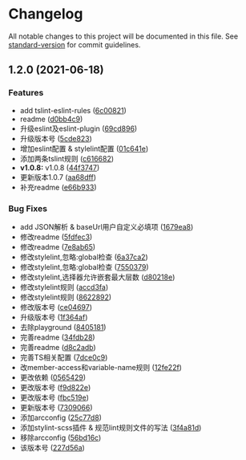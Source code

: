 # Changelog

All notable changes to this project will be documented in this file. See [standard-version](https://github.com/conventional-changelog/standard-version) for commit guidelines.

## 1.2.0 (2021-06-18)


### Features

* add tslint-eslint-rules ([6c00821](https://github.com/juicecube/mlz-lint/commit/6c008213f296e7821944f8968d2b34e903b5176c))
* readme ([d0bb4c9](https://github.com/juicecube/mlz-lint/commit/d0bb4c9dcdbec4c3cb95d4e7c3636566354d2375))
* 升级eslint及eslint-plugin ([69cd896](https://github.com/juicecube/mlz-lint/commit/69cd89698f35770436f254f41142c14870cfb9a1))
* 升级版本号 ([5cde823](https://github.com/juicecube/mlz-lint/commit/5cde823bd6b4897e6269297d2dfb1d30e9a783d0))
* 增加eslint配置 & stylelint配置 ([01c641e](https://github.com/juicecube/mlz-lint/commit/01c641e8b3f8e1488d431bde7dc63fd17c9c0740))
* 添加两条tslint规则 ([c616682](https://github.com/juicecube/mlz-lint/commit/c616682a2720187807be9333e9c44a011929f36f))
* **v1.0.8:** v1.0.8 ([44f3747](https://github.com/juicecube/mlz-lint/commit/44f37470f9f76f340d8262fba90d7cd822f7211a))
* 更新版本1.0.7 ([aa68dff](https://github.com/juicecube/mlz-lint/commit/aa68dff247ab5602f92eddb24f718ac3d534bc2a))
* 补充readme ([e66b933](https://github.com/juicecube/mlz-lint/commit/e66b93324c764adc9e43c5783169cad78055eda5))


### Bug Fixes

* add JSON解析 & baseUrl用户自定义必填项 ([1679ea8](https://github.com/juicecube/mlz-lint/commit/1679ea837cfdcfdc444cba705273563ce1f1175e))
* 修改readme ([5fdfec3](https://github.com/juicecube/mlz-lint/commit/5fdfec3071be1b8953e6d87ecb98d966b2e36135))
* 修改readme ([7e8ab65](https://github.com/juicecube/mlz-lint/commit/7e8ab65bc1b1305ce14c15c26eca6f38d57b1fc1))
* 修改stylelint,忽略:global检查 ([6a37ca2](https://github.com/juicecube/mlz-lint/commit/6a37ca27a5becdfbb1d763363b16bb21756b1c33))
* 修改stylelint,忽略:global检查 ([7550379](https://github.com/juicecube/mlz-lint/commit/7550379647813be936b6b8f4be7298c3a10b7737))
* 修改stylelint,选择器允许嵌套最大层数 ([d80218e](https://github.com/juicecube/mlz-lint/commit/d80218e1aebd761877aca43416b28221ad5b3a2d))
* 修改stylelint规则 ([accd3fa](https://github.com/juicecube/mlz-lint/commit/accd3faeb940c3c8d038e1c11a92d1da9dfe619a))
* 修改stylelint规则 ([8622892](https://github.com/juicecube/mlz-lint/commit/8622892b9789c067461d48c99f182a31cf67bee5))
* 修改版本号 ([ce04697](https://github.com/juicecube/mlz-lint/commit/ce04697bfaf178f34a656eaecfe8fa6f0f055c0d))
* 升级版本号 ([1f364af](https://github.com/juicecube/mlz-lint/commit/1f364af1af14fc951bb4a9a3ab2727decb63a97c))
* 去除playground ([8405181](https://github.com/juicecube/mlz-lint/commit/8405181d8ccf4e1f859ff7cac0eee8863788a059))
* 完善readme ([34fdb28](https://github.com/juicecube/mlz-lint/commit/34fdb2840d02d7ab9c85bae027ede1f776409bc6))
* 完善readme ([d8c2adb](https://github.com/juicecube/mlz-lint/commit/d8c2adbeb3f1b059a6408d49c0ef512fc3e39570))
* 完善TS相关配置 ([7dce0c9](https://github.com/juicecube/mlz-lint/commit/7dce0c91eb4e3b26a0edbfbe43fc9e3a7af68281))
* 改member-access和variable-name规则 ([12fe22f](https://github.com/juicecube/mlz-lint/commit/12fe22f8cb52143183aa32fdb6f8ed2852a6d951))
* 更改依赖 ([0565429](https://github.com/juicecube/mlz-lint/commit/0565429a649b2fa016fd54ee61f66c4b6a107d96))
* 更改版本号 ([f9d822e](https://github.com/juicecube/mlz-lint/commit/f9d822e19e1d858b907155a231e49893be74c3e0))
* 更改版本号 ([fbc519e](https://github.com/juicecube/mlz-lint/commit/fbc519ec3470747f7eb515573365bbdef8e7fb3c))
* 更新版本号 ([7309066](https://github.com/juicecube/mlz-lint/commit/7309066338547fcd686acd0f005d416d21cd8670))
* 添加arcconfig ([25c77d8](https://github.com/juicecube/mlz-lint/commit/25c77d860ec6fff08d7aa606c0c2146c3c94b565))
* 添加stylint-scss插件 & 规范lint规则文件的写法 ([3f4a81d](https://github.com/juicecube/mlz-lint/commit/3f4a81d8490795e2fd7d83b0a0fc4e6c9959a48b))
* 移除arcconfig ([56bd16c](https://github.com/juicecube/mlz-lint/commit/56bd16c458a374a3dab188e678f1bc2543f3836e))
* 该版本号 ([227d56a](https://github.com/juicecube/mlz-lint/commit/227d56aa7344f2810086acc6a0d04ed1693f42f9))
